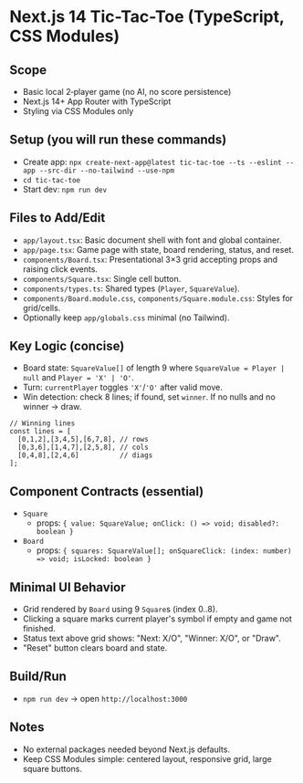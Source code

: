 # Next.js 14 Tic-Tac-Toe (TypeScript, CSS Modules)

## Scope

- Basic local 2‑player game (no AI, no score persistence)
- Next.js 14+ App Router with TypeScript
- Styling via CSS Modules only

## Setup (you will run these commands)

- Create app: `npx create-next-app@latest tic-tac-toe --ts --eslint --app --src-dir --no-tailwind --use-npm`
- `cd tic-tac-toe`
- Start dev: `npm run dev`

## Files to Add/Edit

- `app/layout.tsx`: Basic document shell with font and global container.
- `app/page.tsx`: Game page with state, board rendering, status, and reset.
- `components/Board.tsx`: Presentational 3×3 grid accepting props and raising click events.
- `components/Square.tsx`: Single cell button.
- `components/types.ts`: Shared types (`Player`, `SquareValue`).
- `components/Board.module.css`, `components/Square.module.css`: Styles for grid/cells.
- Optionally keep `app/globals.css` minimal (no Tailwind).

## Key Logic (concise)

- Board state: `SquareValue[]` of length 9 where `SquareValue = Player | null` and `Player = 'X' | 'O'`.
- Turn: `currentPlayer` toggles `'X'`/`'O'` after valid move.
- Win detection: check 8 lines; if found, set `winner`. If no nulls and no winner → draw.
```
// Winning lines
const lines = [
  [0,1,2],[3,4,5],[6,7,8], // rows
  [0,3,6],[1,4,7],[2,5,8], // cols
  [0,4,8],[2,4,6]          // diags
];
```


## Component Contracts (essential)

- `Square`
  - props: `{ value: SquareValue; onClick: () => void; disabled?: boolean }`
- `Board`
  - props: `{ squares: SquareValue[]; onSquareClick: (index: number) => void; isLocked: boolean }`

## Minimal UI Behavior

- Grid rendered by `Board` using 9 `Square`s (index 0..8).
- Clicking a square marks current player's symbol if empty and game not finished.
- Status text above grid shows: "Next: X/O", "Winner: X/O", or "Draw".
- "Reset" button clears board and state.

## Build/Run

- `npm run dev` → open `http://localhost:3000`

## Notes

- No external packages needed beyond Next.js defaults.
- Keep CSS Modules simple: centered layout, responsive grid, large square buttons.
